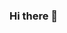 ### Hi there 👋

<!--
**moumitapodder/moumitapodder** is a ✨ _special_ ✨ repository because its `README.md` (this file) appears on your GitHub profile.

Here are some ideas to get you started:

- 🔭 I’m currently working on web development
- 🌱 I’m currently learning UI & UX designer
- 👯 I’m looking to collaborate on ...
- 🤔 I’m looking for help with ...
- 💬 Ask me about ...horrific incident
- 📫 How to reach me: ...via mail moumitapodder12@gmail.com
- 😄 Pronouns: ...
- ⚡ Fun fact: i am funny
-->
